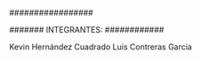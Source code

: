 #################

####### INTEGRANTES: ############

Kevin Hernández Cuadrado
Luis Contreras Garcia

